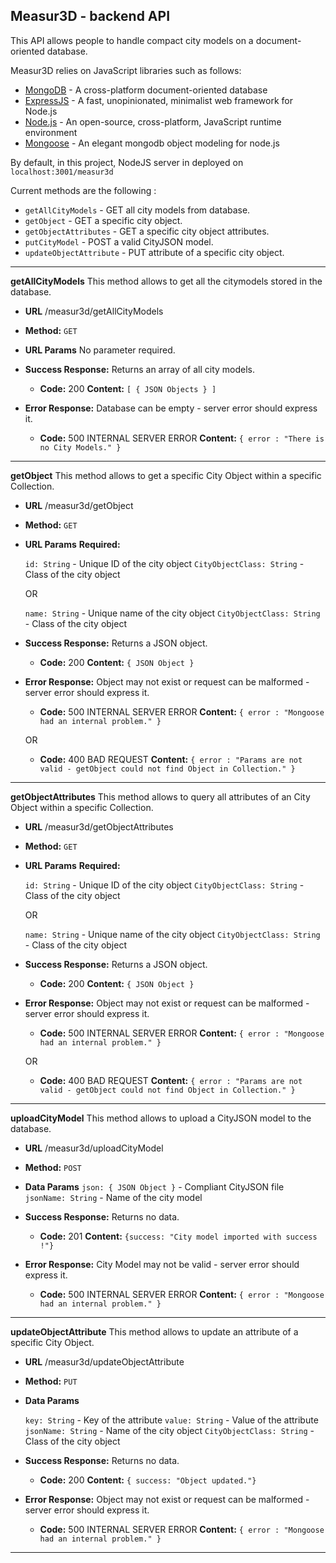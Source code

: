 **Measur3D - backend API**
----
This API allows people to handle compact city models on a document-oriented database.

Measur3D relies on JavaScript libraries such as follows:

* [MongoDB](https://www.mongodb.com/) - A cross-platform document-oriented database
* [ExpressJS](https://expressjs.com/) - A fast, unopinionated, minimalist web framework for Node.js
* [Node.js](https://nodejs.org/en/) - An open-source, cross-platform, JavaScript runtime environment
* [Mongoose](https://mongoosejs.com/) - An elegant mongodb object modeling for node.js

By default, in this project, NodeJS server in deployed on `localhost:3001/measur3d`

Current methods are the following :

* `getAllCityModels` - GET all city models from database.
* `getObject` - GET a specific city object.
* `getObjectAttributes` - GET a specific city object attributes.
* `putCityModel` - POST a valid CityJSON model.
* `updateObjectAttribute` - PUT attribute of a specific city object.
----
**getAllCityModels**
	This method allows to get all the citymodels stored in the database.

* **URL**
  /measur3d/getAllCityModels

* **Method:**
  `GET`

*  **URL Params**
   No parameter required.

* **Success Response:**
  Returns an array of all city models.
  * **Code:** 200
    **Content:** `[ { JSON Objects } ]`

* **Error Response:**
  Database can be empty  - server error should express it.

  * **Code:** 500 INTERNAL SERVER ERROR
    **Content:** `{ error : "There is no City Models." }`

----
**getObject**
  This method allows to get a specific City Object within a specific Collection.

* **URL**
/measur3d/getObject

* **Method:**
  `GET`

* **URL Params**
  **Required:**

   `id: String` - Unique ID of the city object
   `CityObjectClass: String` - Class of the city object

  OR

   `name: String` - Unique name of the city object
   `CityObjectClass: String` - Class of the city object

* **Success Response:**
  Returns a JSON object.
  * **Code:** 200
    **Content:** `{ JSON Object }`

* **Error Response:**
	Object may not exist or request can be malformed  - server error should express it.
  * **Code:** 500 INTERNAL SERVER ERROR
    **Content:** `{ error : "Mongoose had an internal problem." }`

  OR

  * **Code:** 400 BAD REQUEST
    **Content:** `{ error : "Params are not valid - getObject could not find Object in Collection." }`
----
**getObjectAttributes**
  This method allows to query all attributes of an City Object within a specific Collection.

* **URL**
  /measur3d/getObjectAttributes

* **Method:**
  `GET`

*  **URL Params**
     **Required:**

   `id: String` - Unique ID of the city object
   `CityObjectClass: String` - Class of the city object

   OR

   `name: String` - Unique name of the city object
   `CityObjectClass: String` - Class of the city object

* **Success Response:**
    Returns a JSON object.
    * **Code:** 200
      **Content:** `{ JSON Object }`

* **Error Response:**
	Object may not exist or request can be malformed  - server error should express it.
    * **Code:** 500 INTERNAL SERVER ERROR
      **Content:** `{ error : "Mongoose had an internal problem." }`

    OR

    * **Code:** 400 BAD REQUEST
      **Content:** `{ error : "Params are not valid - getObject could not find Object in Collection." }`
----
**uploadCityModel**
  This method allows to upload a CityJSON model to the database.

* **URL**
  /measur3d/uploadCityModel

* **Method:**
 `POST`

* **Data Params**
  `json: { JSON Object }` - Compliant CityJSON file
  `jsonName: String` - Name of the city model

* **Success Response:**
  Returns no data.
  * **Code:** 201
    **Content:** `{success: "City model imported with success !"}`

* **Error Response:**
City Model may not be valid - server error should express it.
  * **Code:** 500 INTERNAL SERVER ERROR
    **Content:** `{ error : "Mongoose had an internal problem." }`
----
**updateObjectAttribute**
This method allows to update an attribute of a specific City Object.
* **URL**
  /measur3d/updateObjectAttribute

* **Method:**
`PUT`

* **Data Params**

  `key: String` - Key of the attribute
  `value: String` - Value of the attribute
  `jsonName: String` - Name of the city object
  `CityObjectClass: String` - Class of the city object

* **Success Response:**
  Returns no data.
  * **Code:** 200
    **Content:** `{ success: "Object updated."}`

* **Error Response:**
Object may not exist or request can be malformed  - server error should express it.
  * **Code:** 500 INTERNAL SERVER ERROR
    **Content:** `{ error : "Mongoose had an internal problem." }`
----
